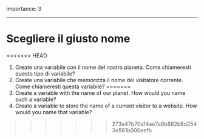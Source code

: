 importance: 3

---

# Scegliere il giusto nome

<<<<<<< HEAD
1. Create una variabile con il nome del nostro pianeta. Come chiameresti questo tipo di variabile?
2. Create una variabile che memorizza il nome del visitatore corrente. Come chiameresti questa variabile?
=======
1. Create a variable with the name of our planet. How would you name such a variable?
2. Create a variable to store the name of a current visitor to a website. How would you name that variable?
>>>>>>> 273e47b70a14ae7a8b882b8d2543e581b000eefb
